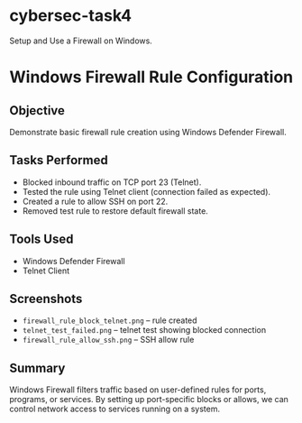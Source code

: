 # cybersec-task4
Setup and Use a Firewall on Windows.
# Windows Firewall Rule Configuration

## Objective
Demonstrate basic firewall rule creation using Windows Defender Firewall.

## Tasks Performed
- Blocked inbound traffic on TCP port 23 (Telnet).
- Tested the rule using Telnet client (connection failed as expected).
- Created a rule to allow SSH on port 22.
- Removed test rule to restore default firewall state.

## Tools Used
- Windows Defender Firewall
- Telnet Client

## Screenshots
- `firewall_rule_block_telnet.png` – rule created
- `telnet_test_failed.png` – telnet test showing blocked connection
- `firewall_rule_allow_ssh.png` – SSH allow rule

## Summary
Windows Firewall filters traffic based on user-defined rules for ports, programs, or services. By setting up port-specific blocks or allows, we can control network access to services running on a system.
